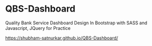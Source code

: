 # QBS-Dashboard
Quality Bank Service Dashboard Design In Bootstrap with SASS and Javascript, JQuery for Practice

 https://shubham-satnurkar.github.io/QBS-Dashboard/
